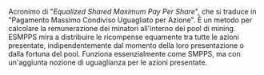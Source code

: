 Acronimo di "*Equalized Shared Maximum Pay Per Share*", che si traduce in "Pagamento Massimo Condiviso Uguagliato per Azione". È un metodo per calcolare la remunerazione dei minatori all'interno dei pool di mining. ESMPPS mira a distribuire le ricompense equamente tra tutte le azioni presentate, indipendentemente dal momento della loro presentazione o dalla fortuna del pool. Funziona essenzialmente come SMPPS, ma con un'aggiunta nozione di uguaglianza per le azioni presentate.